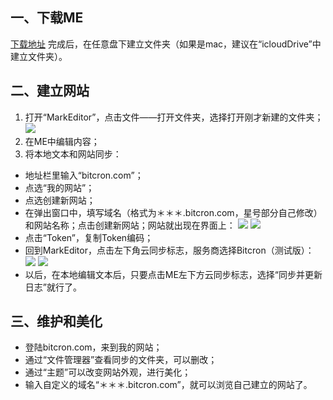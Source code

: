 ## 一、下载ME
[下载地址](http://zrey.com/app/markeditor?from=farbox)
完成后，在任意盘下建立文件夹（如果是mac，建议在“icloudDrive”中建立文件夹）。
## 二、建立网站
1. 打开“MarkEditor”，点击文件——打开文件夹，选择打开刚才新建的文件夹；
 ![](https://ww2.sinaimg.cn/large/006tNc79gy1flhltho44fj30lp0e777i.jpg)
2. 在ME中编辑内容；
3. 将本地文本和网站同步：
 - 地址栏里输入“bitcron.com”；
 - 点选“我的网站”；
 - 点选创建新网站；
 - 在弹出窗口中，填写域名（格式为＊＊＊.bitcron.com，星号部分自己修改）和网站名称；点击创建新网站；网站就出现在界面上：
 ![](https://ww4.sinaimg.cn/large/006tNc79gy1flhm40nxghj30ic0dl3z6.jpg)
 ![](https://ww1.sinaimg.cn/large/006tNc79gy1flhm31b42mj30vg09o0ty.jpg)
 - 点击“Token”，复制Token编码；
 - 回到MarkEditor，点击左下角云同步标志，服务商选择Bitcron（测试版）：
  ![](https://ww1.sinaimg.cn/large/006tNc79gy1flhm7q6p18j30bi0b6jsi.jpg)
![](https://ww3.sinaimg.cn/large/006tNc79gy1flhm9ptln5j30h009g3yy.jpg)
 - 以后，在本地编辑文本后，只要点击ME左下方云同步标志，选择“同步并更新日志”就行了。

## 三、维护和美化
- 登陆bitcron.com，来到我的网站；
- 通过“文件管理器”查看同步的文件夹，可以删改；
- 通过“主题”可以改变网站外观，进行美化；
- 输入自定义的域名“＊＊＊.bitcron.com”，就可以浏览自己建立的网站了。

